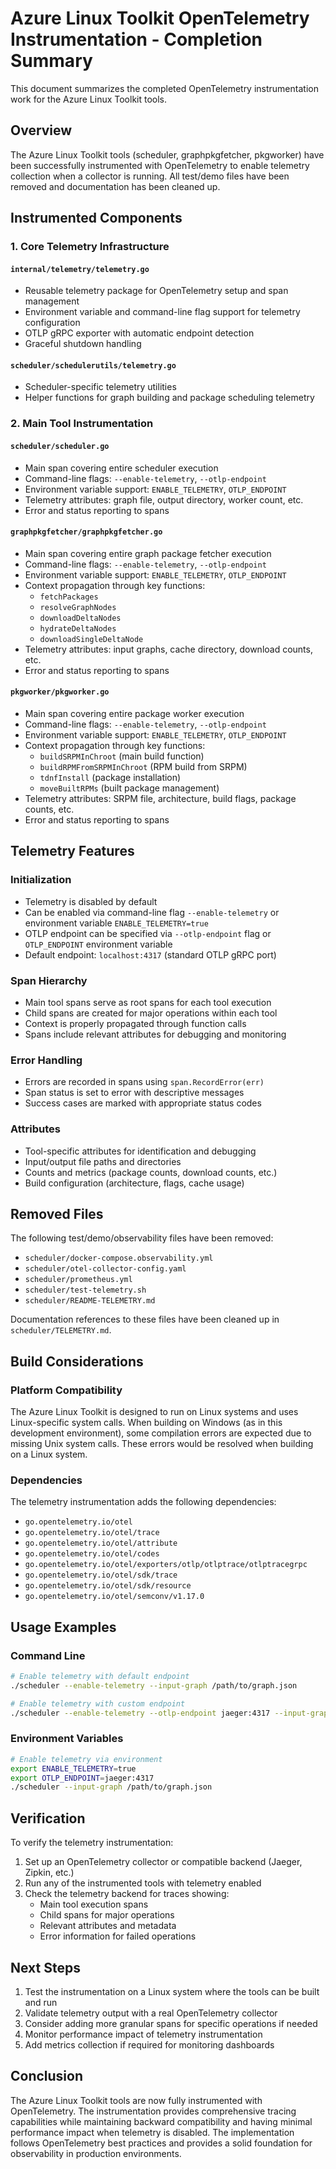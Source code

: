 # Azure Linux Toolkit OpenTelemetry Instrumentation - Completion Summary

This document summarizes the completed OpenTelemetry instrumentation work for the Azure Linux Toolkit tools.

## Overview

The Azure Linux Toolkit tools (scheduler, graphpkgfetcher, pkgworker) have been successfully instrumented with OpenTelemetry to enable telemetry collection when a collector is running. All test/demo files have been removed and documentation has been cleaned up.

## Instrumented Components

### 1. Core Telemetry Infrastructure

#### `internal/telemetry/telemetry.go`
- Reusable telemetry package for OpenTelemetry setup and span management
- Environment variable and command-line flag support for telemetry configuration
- OTLP gRPC exporter with automatic endpoint detection
- Graceful shutdown handling

#### `scheduler/schedulerutils/telemetry.go`
- Scheduler-specific telemetry utilities
- Helper functions for graph building and package scheduling telemetry

### 2. Main Tool Instrumentation

#### `scheduler/scheduler.go`
- Main span covering entire scheduler execution
- Command-line flags: `--enable-telemetry`, `--otlp-endpoint`
- Environment variable support: `ENABLE_TELEMETRY`, `OTLP_ENDPOINT`
- Telemetry attributes: graph file, output directory, worker count, etc.
- Error and status reporting to spans

#### `graphpkgfetcher/graphpkgfetcher.go`
- Main span covering entire graph package fetcher execution
- Command-line flags: `--enable-telemetry`, `--otlp-endpoint`
- Environment variable support: `ENABLE_TELEMETRY`, `OTLP_ENDPOINT`
- Context propagation through key functions:
  - `fetchPackages`
  - `resolveGraphNodes`
  - `downloadDeltaNodes`
  - `hydrateDeltaNodes`
  - `downloadSingleDeltaNode`
- Telemetry attributes: input graphs, cache directory, download counts, etc.
- Error and status reporting to spans

#### `pkgworker/pkgworker.go`
- Main span covering entire package worker execution
- Command-line flags: `--enable-telemetry`, `--otlp-endpoint`
- Environment variable support: `ENABLE_TELEMETRY`, `OTLP_ENDPOINT`
- Context propagation through key functions:
  - `buildSRPMInChroot` (main build function)
  - `buildRPMFromSRPMInChroot` (RPM build from SRPM)
  - `tdnfInstall` (package installation)
  - `moveBuiltRPMs` (built package management)
- Telemetry attributes: SRPM file, architecture, build flags, package counts, etc.
- Error and status reporting to spans

## Telemetry Features

### Initialization
- Telemetry is disabled by default
- Can be enabled via command-line flag `--enable-telemetry` or environment variable `ENABLE_TELEMETRY=true`
- OTLP endpoint can be specified via `--otlp-endpoint` flag or `OTLP_ENDPOINT` environment variable
- Default endpoint: `localhost:4317` (standard OTLP gRPC port)

### Span Hierarchy
- Main tool spans serve as root spans for each tool execution
- Child spans are created for major operations within each tool
- Context is properly propagated through function calls
- Spans include relevant attributes for debugging and monitoring

### Error Handling
- Errors are recorded in spans using `span.RecordError(err)`
- Span status is set to error with descriptive messages
- Success cases are marked with appropriate status codes

### Attributes
- Tool-specific attributes for identification and debugging
- Input/output file paths and directories
- Counts and metrics (package counts, download counts, etc.)
- Build configuration (architecture, flags, cache usage)

## Removed Files

The following test/demo/observability files have been removed:
- `scheduler/docker-compose.observability.yml`
- `scheduler/otel-collector-config.yaml`
- `scheduler/prometheus.yml`
- `scheduler/test-telemetry.sh`
- `scheduler/README-TELEMETRY.md`

Documentation references to these files have been cleaned up in `scheduler/TELEMETRY.md`.

## Build Considerations

### Platform Compatibility
The Azure Linux Toolkit is designed to run on Linux systems and uses Linux-specific system calls. When building on Windows (as in this development environment), some compilation errors are expected due to missing Unix system calls. These errors would be resolved when building on a Linux system.

### Dependencies
The telemetry instrumentation adds the following dependencies:
- `go.opentelemetry.io/otel`
- `go.opentelemetry.io/otel/trace`
- `go.opentelemetry.io/otel/attribute`
- `go.opentelemetry.io/otel/codes`
- `go.opentelemetry.io/otel/exporters/otlp/otlptrace/otlptracegrpc`
- `go.opentelemetry.io/otel/sdk/trace`
- `go.opentelemetry.io/otel/sdk/resource`
- `go.opentelemetry.io/otel/semconv/v1.17.0`

## Usage Examples

### Command Line
```bash
# Enable telemetry with default endpoint
./scheduler --enable-telemetry --input-graph /path/to/graph.json

# Enable telemetry with custom endpoint
./scheduler --enable-telemetry --otlp-endpoint jaeger:4317 --input-graph /path/to/graph.json
```

### Environment Variables
```bash
# Enable telemetry via environment
export ENABLE_TELEMETRY=true
export OTLP_ENDPOINT=jaeger:4317
./scheduler --input-graph /path/to/graph.json
```

## Verification

To verify the telemetry instrumentation:

1. Set up an OpenTelemetry collector or compatible backend (Jaeger, Zipkin, etc.)
2. Run any of the instrumented tools with telemetry enabled
3. Check the telemetry backend for traces showing:
   - Main tool execution spans
   - Child spans for major operations
   - Relevant attributes and metadata
   - Error information for failed operations

## Next Steps

1. Test the instrumentation on a Linux system where the tools can be built and run
2. Validate telemetry output with a real OpenTelemetry collector
3. Consider adding more granular spans for specific operations if needed
4. Monitor performance impact of telemetry instrumentation
5. Add metrics collection if required for monitoring dashboards

## Conclusion

The Azure Linux Toolkit tools are now fully instrumented with OpenTelemetry. The instrumentation provides comprehensive tracing capabilities while maintaining backward compatibility and having minimal performance impact when telemetry is disabled. The implementation follows OpenTelemetry best practices and provides a solid foundation for observability in production environments.
